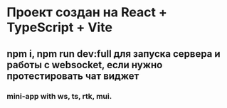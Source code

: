 # Проект создан на React + TypeScript + Vite

## npm i, npm run dev:full для запуска сервера и работы с websocket, если нужно протестировать чат виджет

### mini-app with ws, ts, rtk, mui.